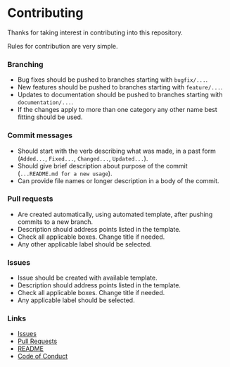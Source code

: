 # Contributing
Thanks for taking interest in contributing into this repository.

Rules for contribution are very simple.


### Branching
* Bug fixes should be pushed to branches starting with `bugfix/...`.
* New features should be pushed to branches starting with `feature/...`.
* Updates to documentation should be pushed to branches starting with `documentation/...`.
* If the changes apply to more than one category any other name best fitting should be used.


### Commit messages
* Should start with the verb describing what was made, in a past form (`Added...`, `Fixed...`, `Changed...`, `Updated...`).
* Should give brief description about purpose of the commit (`...README.md for a new usage`).
* Can provide file names or longer description in a body of the commit.


### Pull requests
* Are created automatically, using automated template, after pushing commits to a new branch.
* Description should address points listed in the template.
* Check all applicable boxes. Change title if needed.
* Any other applicable label should be selected.


### Issues
* Issue should be created with available template.
* Description should address points listed in the template.
* Check all applicable boxes. Change title if needed.
* Any applicable label should be selected.


### Links
* [Issues](../../issues)
* [Pull Requests](../../pulls)
* [README](./README.md)
* [Code of Conduct](https://github.com/devops-infra/.github/blob/master/CODE_OF_CONDUCT.md)
